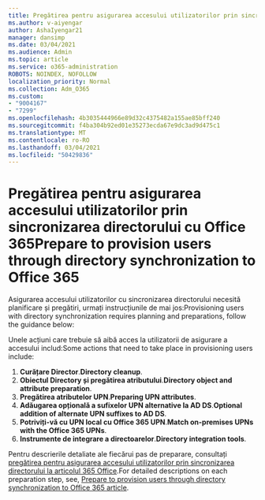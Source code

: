 ```yaml
---
title: Pregătirea pentru asigurarea accesului utilizatorilor prin sincronizarea directorului cu Office 365
ms.author: v-aiyengar
author: AshaIyengar21
manager: dansimp
ms.date: 03/04/2021
ms.audience: Admin
ms.topic: article
ms.service: o365-administration
ROBOTS: NOINDEX, NOFOLLOW
localization_priority: Normal
ms.collection: Adm_O365
ms.custom:
- "9004167"
- "7299"
ms.openlocfilehash: 4b3035444966e89d32c4375482a155ae85bff240
ms.sourcegitcommit: f4ba304b92ed01e35273ecda67e9dc3ad9d475c1
ms.translationtype: MT
ms.contentlocale: ro-RO
ms.lasthandoff: 03/04/2021
ms.locfileid: "50429836"
---
```

# <a name="prepare-to-provision-users-through-directory-synchronization-to-office-365"></a><span data-ttu-id="d479a-102">Pregătirea pentru asigurarea accesului utilizatorilor prin sincronizarea directorului cu Office 365</span><span class="sxs-lookup"><span data-stu-id="d479a-102">Prepare to provision users through directory synchronization to Office 365</span></span>

<span data-ttu-id="d479a-103">Asigurarea accesului utilizatorilor cu sincronizarea directorului necesită planificare și pregătiri, urmați instrucțiunile de mai jos:</span><span class="sxs-lookup"><span data-stu-id="d479a-103">Provisioning users with directory synchronization requires planning and preparations, follow the guidance below:</span></span>

<span data-ttu-id="d479a-104">Unele acțiuni care trebuie să aibă acces la utilizatorii de asigurare a accesului includ:</span><span class="sxs-lookup"><span data-stu-id="d479a-104">Some actions that need to take place in provisioning users include:</span></span>
1. <span data-ttu-id="d479a-105">**Curățare Director**.</span><span class="sxs-lookup"><span data-stu-id="d479a-105">**Directory cleanup**.</span></span>
1. <span data-ttu-id="d479a-106">**Obiectul Directory și pregătirea atributului**.</span><span class="sxs-lookup"><span data-stu-id="d479a-106">**Directory object and attribute preparation**.</span></span>
1. <span data-ttu-id="d479a-107">**Pregătirea atributelor UPN**.</span><span class="sxs-lookup"><span data-stu-id="d479a-107">**Preparing UPN attributes**.</span></span>
1. <span data-ttu-id="d479a-108">**Adăugarea opțională a sufixelor UPN alternative la AD DS**.</span><span class="sxs-lookup"><span data-stu-id="d479a-108">**Optional addition of alternate UPN suffixes to AD DS**.</span></span>
1. <span data-ttu-id="d479a-109">**Potriviți-vă cu UPN local cu Office 365 UPN**.</span><span class="sxs-lookup"><span data-stu-id="d479a-109">**Match on-premises UPNs with the Office 365 UPNs**.</span></span>
1. <span data-ttu-id="d479a-110">**Instrumente de integrare a directoarelor**.</span><span class="sxs-lookup"><span data-stu-id="d479a-110">**Directory integration tools**.</span></span>

<span data-ttu-id="d479a-111">Pentru descrierile detaliate ale fiecărui pas de preparare, consultați [pregătirea pentru asigurarea accesului utilizatorilor prin sincronizarea directorului la articolul 365 Office](https://aka.ms/office365assistantprovisionuserstooffice365).</span><span class="sxs-lookup"><span data-stu-id="d479a-111">For detailed descriptions on each preparation step, see, [Prepare to provision users through directory synchronization to Office 365 article](https://aka.ms/office365assistantprovisionuserstooffice365).</span></span>